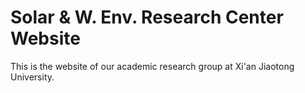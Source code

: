 # Solar & W. Env. Research Center Website

This is the website of our academic research group at Xi'an Jiaotong University.


